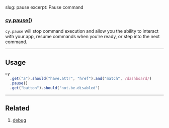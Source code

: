 slug: pause
excerpt: Pause command

### [cy.pause()](#usage)

`cy.pause` will stop command execution and allow you the ability to interact with your app, resume commands when you're ready, or step into the next command.

***

## Usage

```javascript
cy
  .get("a").should("have.attr", "href").and("match", /dashboard/)
  .pause()
  .get("button").should("not.be.disabled")
```

***

## Related
1. [debug](http://on.cypress.io/api/debug)